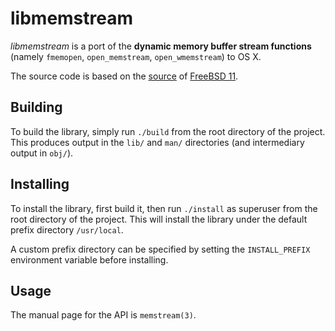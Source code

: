 libmemstream
============

*libmemstream* is a port of the **dynamic memory buffer stream functions** (namely `fmemopen`, `open_memstream`, `open_wmemstream`) to OS X.

The source code is based on the [source][FreeBSD source] of [FreeBSD 11][FreeBSD].

Building
--------

To build the library, simply run `./build` from the root directory of the project. This produces output in the `lib/` and `man/` directories (and intermediary output in `obj/`).

Installing
----------

To install the library, first build it, then run `./install` as superuser from the root directory of the project. This will install the library under the default prefix directory `/usr/local`.

A custom prefix directory can be specified by setting the `INSTALL_PREFIX` environment variable before installing.

Usage
-----

The manual page for the API is `memstream(3)`.

[FreeBSD]: https://www.freebsd.org/relnotes/CURRENT/relnotes/article.html
[FreeBSD source]: https://svnweb.freebsd.org/base/head/

